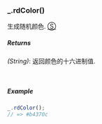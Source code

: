 ### _.rdColor()

生成随机颜色. [&#x24C8;](https://github.com/MuYunyun/diana/blob/master/src/common/random/rdColor.ts "View in source")

##### Returns
*(String)*: 返回颜色的十六进制值.

&nbsp;&nbsp;

##### Example
```js
_.rdColor();
// => #b4370c
```